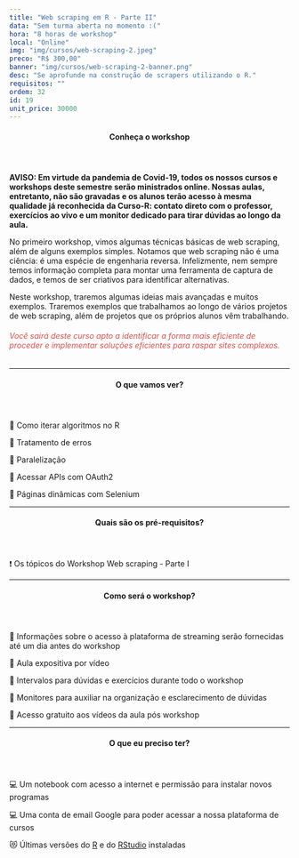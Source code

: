```yaml
---
title: "Web scraping em R - Parte II"
data: "Sem turma aberta no momento :("
hora: "8 horas de workshop"
local: "Online"
img: "img/cursos/web-scraping-2.jpeg"
preco: "R$ 300,00"
banner: "img/cursos/web-scraping-2-banner.png"
desc: "Se aprofunde na construção de scrapers utilizando o R."
requisitos: ""
ordem: 32
id: 19
unit_price: 30000
---
```


<header class="section-header">
  <h4>Conheça o workshop</h4>
</header>

<b>AVISO: Em virtude da pandemia de Covid-19, todos os nossos cursos e workshops deste semestre serão ministrados online. Nossas aulas, entretanto, não são gravadas e os alunos terão acesso à mesma qualidade já reconhecida da Curso-R: contato direto com o professor, exercícios ao vivo e um monitor dedicado para tirar dúvidas ao longo da aula.</b>

No primeiro workshop, vimos algumas técnicas básicas de web scraping, além de alguns exemplos simples. Notamos que web scraping não é uma ciência: é uma espécie de engenharia reversa. Infelizmente, nem sempre temos informação completa para montar uma ferramenta de captura de dados, e temos de ser criativos para identificar alternativas.

Neste workshop, traremos algumas ideias mais avançadas e muitos exemplos. Traremos exemplos que trabalhamos ao longo de vários projetos de web scraping, além de projetos que os próprios alunos vêm trabalhando. 

<h6 style = "color: #da4d4d">Você sairá deste curso apto a identificar a forma  mais eficiente de proceder e implementar soluções eficientes para raspar sites complexos.</h6>

<hr>

<header class="section-header">
  <h4>O que vamos ver?</h4>
</header>

<p>&#128204; Como iterar algoritmos no R</p>
<p>&#128204; Tratamento de erros</p>
<p>&#128204; Paralelização</p>
<p>&#128204; Acessar APIs com OAuth2</p>
<p>&#128204; Páginas dinâmicas com Selenium</p>

<hr>

<header class="section-header">
  <h4>Quais são os pré-requisitos?</h4>
</header>

<p>&#10071; Os tópicos do Workshop Web scraping - Parte I</p>

<hr>

<header class="section-header">
  <h4>Como será o workshop?</h4>
</header>

<p>&#128313; Informações sobre o acesso à plataforma de streaming serão fornecidas até um dia antes do workshop
<p>&#128313; Aula expositiva por vídeo
<p>&#128313; Intervalos para dúvidas e exercícios durante todo o workshop
<p>&#128313; Monitores para auxiliar na organização e esclarecimento de dúvidas 
<p>&#128313; Acesso gratuito aos vídeos da aula pós workshop

<hr>

<header class="section-header">
  <h4>O que eu preciso ter?</h4>
</header>

&#128187; Um notebook com acesso a internet e permissão para instalar novos programas

&#128187; Uma conta de email Google para poder acessar a nossa plataforma de cursos

&#128571; Últimas versões do [R](https://cran.r-project.org/) e do [RStudio](https://www.rstudio.com/products/rstudio/download/) instaladas
